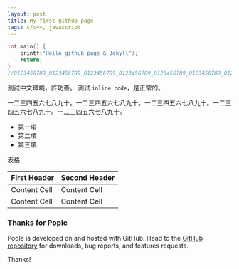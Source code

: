 ```yaml
---
layout: post
title: My first github page
tags: c/c++, javascript
---
```


```c
int main() {
    printf("Hello github page & Jekyll");
    return;
}
//0123456789_0123456789_0123456789_0123456789_0123456789_0123456789_0123456789
```

測試中文環境，許功蓋。
測試 `inline code`，是正常的。

一二三四五六七八九十。一二三四五六七八九十。一二三四五六七八九十。一二三四五六七八九十。一二三四五六七八九十。

- 第一項
- 第二項
- 第三項


表格

First Header  | Second Header
------------- | -------------
Content Cell  | Content Cell
Content Cell  | Content Cell

### Thanks for Pople

Poole is developed on and hosted with GitHub. Head to the <a href="https://github.com/poole/poole">GitHub repository</a> for downloads, bug reports, and features requests.

Thanks!
